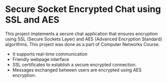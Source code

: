 ﻿# Secure Socket Encrypted Chat using SSL and AES
 This project implements a secure chat application that ensures encryption using SSL (Secure Sockets Layer) and AES (Advanced Encryption Standard) algorithms.
 This project was done as a part of Computer Networks Course.<br>
 * It supports real-time communication
 * Friendly webpage interface
 * SSL certificates to establish a secure encrypted connection.
 * Messages exchanged between users are encrypted using AES encryption.

